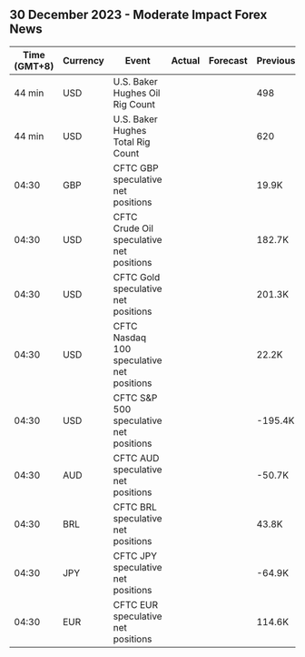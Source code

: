 ## 30 December 2023 - Moderate Impact Forex News

| Time (GMT+8) | Currency | Event | Actual | Forecast | Previous |
|------|----------|-------|--------|----------|----------|
| 44 min | USD | U.S. Baker Hughes Oil Rig Count |  |  | 498 |
| 44 min | USD | U.S. Baker Hughes Total Rig Count |  |  | 620 |
| 04:30 | GBP | CFTC GBP speculative net positions |  |  | 19.9K |
| 04:30 | USD | CFTC Crude Oil speculative net positions |  |  | 182.7K |
| 04:30 | USD | CFTC Gold speculative net positions |  |  | 201.3K |
| 04:30 | USD | CFTC Nasdaq 100 speculative net positions |  |  | 22.2K |
| 04:30 | USD | CFTC S&P 500 speculative net positions |  |  | -195.4K |
| 04:30 | AUD | CFTC AUD speculative net positions |  |  | -50.7K |
| 04:30 | BRL | CFTC BRL speculative net positions |  |  | 43.8K |
| 04:30 | JPY | CFTC JPY speculative net positions |  |  | -64.9K |
| 04:30 | EUR | CFTC EUR speculative net positions |  |  | 114.6K |
